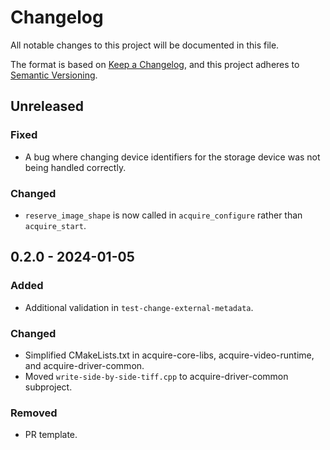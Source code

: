 # Changelog

All notable changes to this project will be documented in this file.

The format is based on [Keep a Changelog](https://keepachangelog.com/en/1.0.0/),
and this project adheres to [Semantic Versioning](https://semver.org/spec/v2.0.0.html).

## Unreleased

### Fixed

- A bug where changing device identifiers for the storage device was not being handled correctly.

### Changed

- `reserve_image_shape` is now called in `acquire_configure` rather than `acquire_start`.

## 0.2.0 - 2024-01-05

### Added

- Additional validation in `test-change-external-metadata`.

### Changed

- Simplified CMakeLists.txt in acquire-core-libs, acquire-video-runtime, and acquire-driver-common.
- Moved `write-side-by-side-tiff.cpp` to acquire-driver-common subproject.

### Removed

- PR template.
